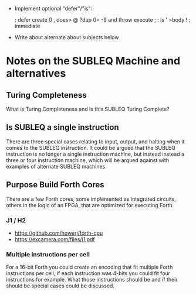 * Implement optional "defer"/"is":

	: defer create 0 , does> @ ?dup 0= -9 and throw execute ;
	: is ' >body ! ; immediate

* Write about alternate about subjects below

# Notes on the SUBLEQ Machine and alternatives

## Turing Completeness

What is Turing Completeness and is this SUBLEQ Turing Complete?

## Is SUBLEQ a single instruction

There are three special cases relating to input, output, and
halting when it comes to the SUBLEQ instruction. It could be
argued that the SUBLEQ instruction is no longer a single instruction
machine, but instead instead a three or four instruction machine,
which will be argued against with examples of alternate SUBLEQ
machines.

## Purpose Build Forth Cores

There are a few Forth cores, some implemented as integrated circuits,
others in the logic of an FPGA, that are optimized for executing Forth.

### J1 / H2

* <https://github.com/howerj/forth-cpu>
* <https://excamera.com/files/j1.pdf>

### Multiple instructions per cell

For a 16-bit Forth you could create an encoding that fit multiple Forth
instructions per cell, if each instruction was 4-bits you could fit four
instructions for example. What those instructions should be and if their
should be special cases could be discussed.


